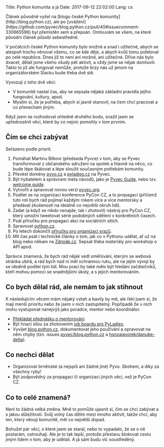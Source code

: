 Title: Python komunita a já
Date: 2017-09-12 22:02:00
Lang: cs


<div class="alert alert-warning" role="alert" markdown="1">
Článek původně vyšel na [blogu české Python komunity](http://blog.python.cz), ale po [uvážení](https://github.com/pyvec/blog.python.cz/pull/40#issuecomment-330665596) byl přemístěn sem a přepsán. Omlouvám se všem, na které původní článek působí sebestředně.
</div>


V počátcích české Python komunity bylo možné a snad i užitečné, abych se alespoň trochu věnoval všemu, co se kde děje, a abych kvůli tomu poletoval po celé republice. Dnes již to není ani možné, ani užitečné. Dříve nás bylo dvacet, dělali jsme všeho všudy pět aktivit, a vždy jsme se nějak domluvili. Takto to již ale fungovat nemůže, protože brzy nás už jenom na organizátorském Slacku bude třeba dvě stě.

Vyvozuji z toho dvě věci:

- V komunitě nastal čas, aby se sepsala nějaká základní pravidla jejího fungování, kultury, apod.
- Myslím si, že je potřeba, abych si jasně stanovil, na čem chci pracovat a co přenechám jiným.

Když jsem se rozhodoval ohledně druhého bodu, snažil jsem se upřednostnit věci, které by co nejvíc pomohly v tom prvním.

## Čím se chci zabývat

Seřazeno podle priorit.

1. Pomáhat Martinu Bílkovi (předseda Pyvce) v tom, aby se Pyvec transformoval z občanského sdružení na spolek a hlavně na něco, co bude lépe škálovat a lépe sloužit současným potřebám komunity.
2. Převést domény [pyvo.cz](https://github.com/pyvec/zapojse/issues/3) a [pyladies.cz](https://github.com/pyvec/zapojse/issues/10) na Pyvec.
3. Být hybatelem a správcem meta návodů, jako je [Pyvec Guide](https://pyvec-guide.readthedocs.io/), nebo tzv. [welcome guide](https://github.com/pyvec/zapojse/issues/59).
4. Vytvořit a spravovat novou verzi [pyvec.org].
5. Podílet se na organizaci konference PyCon CZ, a to propagací (přičemž tuto roli bych rád pojímal každým rokem více a více mentorsky a předával zkušenosti na ideálně co největší okruh lidí).
6. Zadat (a když se nikdo nenajde, tak i zhotovit) nástroj pro PyCon CZ, který umožní tweetovat série podobných sdělení v konkrétních časech.
7. Psát příručku pro propagaci akcí na sociálních sítích.
8. Spravovat [python.cz].
9. Po letech dokončit [příručku pro organizaci srazů](https://github.com/pyvec/zapojse/issues/5).
10. Mít čas psát i technické články o tom, jak co v Pythonu udělat, ať už na blog nebo někam na [Zdroják.cz](https://www.zdrojak.cz/). Sepsat třeba materiály pro workshop o API apod.

Správce znamená, že bych rád nějak vedl směřování, kterým se webová stránka ubírá, a rád bych nad ní měl ochrannou ruku, ale na jejím vývoji by se ideálně podílel tým lidí. Mou prací by také mělo být hledání začátečníků, kteří mohou pomoci se snadnějšími úkoly, a s jejich mentorováním.

## Co bych dělal rád, ale nemám to jak stihnout

K následujícím věcem mám nějaký vztah a bavily by mě, ale řekl jsem si, že mají menší prioritu nebo že jsem v nich zastupitelný. Popřípadě že v nich mohu vystupovat nanejvýš jako poradce, mentor nebo koordinátor.

- [Překládat přednášku o mentorování](https://github.com/pyvec/zapojse/issues/63).
- Být hnací silou za zhotovením [job boardu pro PyLadies](https://github.com/pyvec/zapojse/issues/35).
- Vyvíjet [blog.python.cz], dokumentovat jeho používání a opravovat na něm chyby (tzn. issues [pyvec/blog.python.cz](https://github.com/pyvec/blog.python.cz/issues) a [honzajavorek/danube-delta](https://github.com/honzajavorek/danube-delta/issues)).

## Co nechci dělat

- Organizovat brněnské (a nejspíš ani žádné jiné) Pyvo. Sbohem, a díky za všechny ryby!
- Být zodpovědný za propagaci či organizaci jiných věcí, než je PyCon CZ.

## Co to celé znamená?

Není to žádná velká změna. Mně to pomůže ujasnit si, čím se chci zabývat a s jakou důležitostí. Svůj volný čas dělím mezi mnoho aktivit, takže chci, aby ten, který věnuji komunitě, měl co největší dopad.

Bohužel pár věcí, o které jsem se staral, nebo to vypadalo, že se o ně postarám, ostrouhají. Ale je to tak lepší, protože přestanu blokovat cestu jiným lidem v tom, aby je udělali. A já sám budu víc soustředěný.


[blog.python.cz]: http://blog.python.cz
[python.cz]: https://python.cz/
[pyvec.org]: http://pyvec.org/
